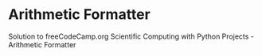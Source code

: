 # Arithmetic Formatter

Solution to freeCodeCamp.org Scientific Computing with Python Projects - Arithmetic Formatter

